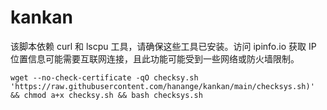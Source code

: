 # kankan


该脚本依赖 curl 和 lscpu 工具，请确保这些工具已安装。访问 ipinfo.io 获取 IP 位置信息可能需要互联网连接，且此功能可能受到一些网络或防火墙限制。

``wget --no-check-certificate -qO checksy.sh 'https://raw.githubusercontent.com/hanange/kankan/main/checksys.sh)' && chmod a+x checksy.sh && bash checksys.sh``
